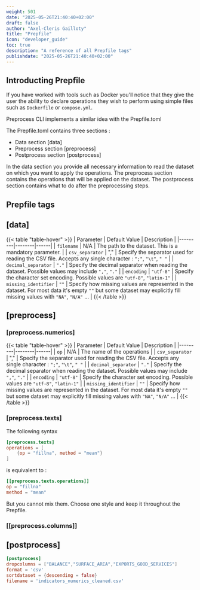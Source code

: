 ```yaml
---
weight: 501
date: "2025-05-26T21:40:40+02:00"
draft: false
author: "Axel-Cleris Gailloty"
title: "Prepfile"
icon: "developer_guide"
toc: true
description: "A reference of all Prepfile tags"
publishdate: "2025-05-26T21:40:40+02:00"
---
```


## Introducting Prepfile

If you have worked with tools such as Docker you'll notice that they give the user the ability to declare operations they wish to perform using simple files such as `Dockerfile` or `compose.yml`. 

Preprocess CLI implements a similar idea with the Prepfile.toml

The Prepfile.toml contains three sections : 
- Data section [data]
- Preprocess section [preprocess]
- Postprocess section [postprocess]

In the data section you provide all necessary information to read the dataset on which you want to apply the operations. 
The preprocess section contains the operations that will be applied on the dataset. 
The postprocess section contains what to do after the preprocessing steps. 


## Prepfile tags

## [data]


{{< table "table-hover" >}}
| Parameter | Default Value | Description |
|---------|--------|------|
| `filename` | N/A | The path to the dataset. This is a mandatory parameter. |
| `csv_separator` | "," | Specify the separator used for reading the CSV file. Accepts any single character : `";"`, `"\t"`, `" "` |
| `decimal_separator` | `"."` | Specify the decimal separator when reading the dataset. Possible values may include `","`, `"."` |
| `encoding` | `"utf-8"` | Specify the character set encoding. Possible values are `"utf-8"`, `"latin-1"` |
| `missing_identifier` | `""` | Specify how missing values are represented in the dataset. For most data it's empty `""` but some dataset may explicitly fill missing values with  `"NA"`, `"N/A"` ...  |
{{< /table >}}

## [preprocess]

### [preprocess.numerics]

{{< table "table-hover" >}}
| Parameter | Default Value | Description |
|---------|--------|------|
| `op` | N/A | The name of the operations  |
| `csv_separator` | "," | Specify the separator used for reading the CSV file. Accepts any single character : `";"`, `"\t"`, `" "` |
| `decimal_separator` | `"."` | Specify the decimal separator when reading the dataset. Possible values may include `","`, `"."` |
| `encoding` | `"utf-8"` | Specify the character set encoding. Possible values are `"utf-8"`, `"latin-1"` |
| `missing_identifier` | `""` | Specify how missing values are represented in the dataset. For most data it's empty `""` but some dataset may explicitly fill missing values with  `"NA"`, `"N/A"` ...  |
{{< /table >}}

### [preprocess.texts]

The following syntax 

```toml
[preprocess.texts]
operations = [
    {op = "fillna", method = "mean"}
]
```

is equivalent to : 

```toml
[[preprocess.texts.operations]]
op = "fillna"
method = "mean"
```

But you cannot mix them. Choose one style and keep it throughout the Prepfile.

### [[preprocess.columns]]

## [postprocess]

```toml
[postprocess]
dropcolumns = ["BALANCE","SURFACE_AREA","EXPORTS_GOOD_SERVICES"]
format = 'csv'
sortdataset = {descending = false}
filename = 'indicators_numerics_cleaned.csv'
```